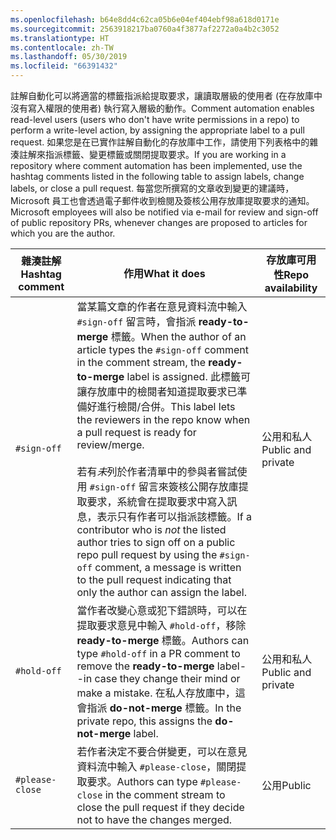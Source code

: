 ```yaml
---
ms.openlocfilehash: b64e8dd4c62ca05b6e04ef404ebf98a618d0171e
ms.sourcegitcommit: 2563918217ba0760a4f3877af2272a0a4b2c3052
ms.translationtype: HT
ms.contentlocale: zh-TW
ms.lasthandoff: 05/30/2019
ms.locfileid: "66391432"
---
```

<span data-ttu-id="a1efc-101">註解自動化可以將適當的標籤指派給提取要求，讓讀取層級的使用者 (在存放庫中沒有寫入權限的使用者) 執行寫入層級的動作。</span><span class="sxs-lookup"><span data-stu-id="a1efc-101">Comment automation enables read-level users (users who don't have write permissions in a repo) to perform a write-level action, by assigning the appropriate label to a pull request.</span></span> <span data-ttu-id="a1efc-102">如果您是在已實作註解自動化的存放庫中工作，請使用下列表格中的雜湊註解來指派標籤、變更標籤或關閉提取要求。</span><span class="sxs-lookup"><span data-stu-id="a1efc-102">If you are working in a repository where comment automation has been implemented, use the hashtag comments listed in the following table to assign labels, change labels, or close a pull request.</span></span> <span data-ttu-id="a1efc-103">每當您所撰寫的文章收到變更的建議時，Microsoft 員工也會透過電子郵件收到檢閱及簽核公用存放庫提取要求的通知。</span><span class="sxs-lookup"><span data-stu-id="a1efc-103">Microsoft employees will also be notified via e-mail for review and sign-off of public repository PRs, whenever changes are proposed to articles for which you are the author.</span></span>

| <span data-ttu-id="a1efc-104">雜湊註解</span><span class="sxs-lookup"><span data-stu-id="a1efc-104">Hashtag comment</span></span> | <span data-ttu-id="a1efc-105">作用</span><span class="sxs-lookup"><span data-stu-id="a1efc-105">What it does</span></span> | <span data-ttu-id="a1efc-106">存放庫可用性</span><span class="sxs-lookup"><span data-stu-id="a1efc-106">Repo availability</span></span> |
| --- | --- | --- |
| `#sign-off` |<span data-ttu-id="a1efc-107">當某篇文章的作者在意見資料流中輸入 `#sign-off` 留言時，會指派 **ready-to-merge** 標籤。</span><span class="sxs-lookup"><span data-stu-id="a1efc-107">When the author of an article types the `#sign-off` comment in the comment stream, the **ready-to-merge** label is assigned.</span></span> <span data-ttu-id="a1efc-108">此標籤可讓存放庫中的檢閱者知道提取要求已準備好進行檢閱/合併。</span><span class="sxs-lookup"><span data-stu-id="a1efc-108">This label lets the reviewers in the repo know when a pull request is ready for review/merge.</span></span> <br/><br/> <span data-ttu-id="a1efc-109">若有*未*列於作者清單中的參與者嘗試使用 `#sign-off` 留言來簽核公開存放庫提取要求，系統會在提取要求中寫入訊息，表示只有作者可以指派該標籤。</span><span class="sxs-lookup"><span data-stu-id="a1efc-109">If a contributor who is *not* the listed author tries to sign off on a public repo pull request by using the `#sign-off` comment, a message is written to the pull request indicating that only the author can assign the label.</span></span> |<span data-ttu-id="a1efc-110">公用和私人</span><span class="sxs-lookup"><span data-stu-id="a1efc-110">Public and private</span></span> |
| `#hold-off` |<span data-ttu-id="a1efc-111">當作者改變心意或犯下錯誤時，可以在提取要求意見中輸入 `#hold-off`，移除 **ready-to-merge** 標籤。</span><span class="sxs-lookup"><span data-stu-id="a1efc-111">Authors can type `#hold-off` in a PR comment to remove the **ready-to-merge** label--in case they change their mind or make a mistake.</span></span> <span data-ttu-id="a1efc-112">在私人存放庫中，這會指派 **do-not-merge** 標籤。</span><span class="sxs-lookup"><span data-stu-id="a1efc-112">In the private repo, this assigns the **do-not-merge** label.</span></span> |<span data-ttu-id="a1efc-113">公用和私人</span><span class="sxs-lookup"><span data-stu-id="a1efc-113">Public and private</span></span> |
| `#please-close` |<span data-ttu-id="a1efc-114">若作者決定不要合併變更，可以在意見資料流中輸入 `#please-close`，關閉提取要求。</span><span class="sxs-lookup"><span data-stu-id="a1efc-114">Authors can type `#please-close` in the comment stream to close the pull request if they decide not to have the changes merged.</span></span> |<span data-ttu-id="a1efc-115">公用</span><span class="sxs-lookup"><span data-stu-id="a1efc-115">Public</span></span> |
